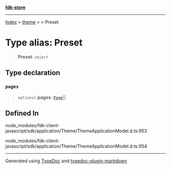 [**fdk-store**](../../../README.md)
***

[Index](../../../API.md) > [theme](../../README.md) > [<internal>](../README.md) > Preset

# Type alias: Preset

> **Preset**: `object`

## Type declaration

### `pages`

> `optional` **pages**: [`Page`](type-alias.Page.md)[]

## Defined In

node\_modules/fdk-client-javascript/sdk/application/Theme/ThemeApplicationModel.d.ts:953

node\_modules/fdk-client-javascript/sdk/application/Theme/ThemeApplicationModel.d.ts:954

***
Generated using [TypeDoc](https://typedoc.org/) and [typedoc-plugin-markdown](https://www.npmjs.com/package/typedoc-plugin-markdown)
